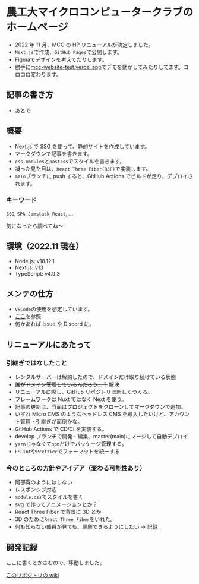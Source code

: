 # 農工大マイクロコンピュータークラブのホームページ

- 2022 年 11 月、MCC の HP リニューアルが決定しました。
- `Next.js`で作成、`GitHub Pages`で公開します。
- [Figma](https://www.figma.com/file/XTfW4NDafbsoMBCu5lNGkr/MCC-HOME-PAGE?node-id=0%3A1&t=F2uR5Q5TRy6jUzh3-1)でデザインを考えてたりします。
- 勝手に[mcc-website-test.vercel.app](https://mcc-website-test.vercel.app)でデモを動かしてみたりしてます。コロコロ変わります。

## 記事の書き方

- あとで

## 概要

- Next.js で SSG を使って、静的サイトを作成しています。
- マークダウンで記事を書きます。
- `css-modules`と`postcss`でスタイルを書きます。
- 凝った見た目は、`React Three Fiber(R3F)`で実装します。
- `main`ブランチに push すると、GitHub Actions でビルドが走り、デプロイされます。

### キーワード

`SSG`, `SPA`, `Jamstack`, `React`, ...

気になったら調べてね～

## 環境（2022.11 現在）

- Node.js: v18.12.1
- Next.js: v13
- TypeScript: v4.9.3

## メンテの仕方

- `VSCode`の使用を想定しています。
- [ここ](https://github.com/tuatmcc/mcc-website/wiki/development-maintenance)を参照
- 何かあれば Issue や Discord に。

## リニューアルにあたって

### 引継ぎではなしたこと

- レンタルサーバーは解約したので、ドメインだけ取り続けている状態
- ~~誰がドメイン管理しているんだろう...？~~ 解決
- リニューアルに際し、GitHub リポジトリは新しくつくる。
- フレームワークは Nuxt ではなく Next を使う。
- 記事の更新は、当面はプロジェクトをクローンしてマークダウンで追加。
- いずれ Micro CMS のようなヘッドレス CMS を導入したいけど、アカウント管理・引継ぎが面倒かな。
- GitHub Actions で CD/CI を実装する。
- develop ブランチで開発・編集、master(main)にマージして自動デプロイ
- `yarn`じゃなくて`npm`だけでパッケージ管理する。
- `ESLint`や`Prettier`でフォーマットを統一する

### 今のところの方針やアイデア（変わる可能性あり）

- 阿部寛のようにはしない
- レスポンシブ対応
- `module.css`でスタイルを書く
- svg で作ってアニメーションとか？
- React Three Fiber で背景に 3D とか
- 3D のために`React Three Fiber`をいれた。
- 何も知らない部員が見ても、理解できるようにしたい → [記録](https://github.com/tuatmcc/mcc-website/wiki)

## 開発記録

ここに書くとかさむので、移動しました。

[このリポジトリの wiki](https://github.com/tuatmcc/mcc-website/wiki)
